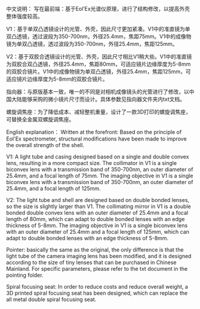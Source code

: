 中文说明：
写在最前端：基于Eol’Ex光谱仪原理，进行了结构修改，以提高外壳整体强度较高。

V1：基于单双凸透镜设计的光管、外壳，因此尺寸更加紧凑。V1中的准直镜为单双凸透镜，透过波段为350-700nm，外径25.4mm，焦距75mm。V1中的成像物镜为单双凸透镜，透过波段为350-700nm，外径25.4mm，焦距125mm。

V2：基于双胶合透镜设计的光管、外壳，因此尺寸相比V1稍大些。V1中的准直镜为双胶合双凸透镜，外径25.4mm，焦距80mm，可适应镜片边缘厚度为5-8mm的双胶合镜片。V1中的成像物镜为单双凸透镜，外径25.4mm，焦距125mm，可适应镜片边缘厚度为5-8mm的双胶合镜片。

指向器：与原版基本一致，唯一的不同是对相机成像镜头的光管进行了修改，以中国大陆能够采购的微小镜片尺寸而设计。具体参数见指向器文件夹内txt文档。

螺旋调焦座：为了降低成本、减轻整机重量，设计了一款3D打印的螺旋调焦座，可替换全金属双螺旋调焦座。

English explanation：
Written at the forefront: Based on the principle of Eol'Ex spectrometer, structural modifications have been made to improve the overall strength of the shell.

V1: A light tube and casing designed based on a single and double convex lens, resulting in a more compact size. The collimator in V1 is a single biconvex lens with a transmission band of 350-700nm, an outer diameter of 25.4mm, and a focal length of 75mm. The imaging objective in V1 is a single biconvex lens with a transmission band of 350-700nm, an outer diameter of 25.4mm, and a focal length of 125mm.

V2: The light tube and shell are designed based on double bonded lenses, so the size is slightly larger than V1. The collimating mirror in V1 is a double bonded double convex lens with an outer diameter of 25.4mm and a focal length of 80mm, which can adapt to double bonded lenses with an edge thickness of 5-8mm. The imaging objective in V1 is a single biconvex lens with an outer diameter of 25.4mm and a focal length of 125mm, which can adapt to double bonded lenses with an edge thickness of 5-8mm.

Pointer: basically the same as the original, the only difference is that the light tube of the camera imaging lens has been modified, and it is designed according to the size of tiny lenses that can be purchased in Chinese Mainland. For specific parameters, please refer to the txt document in the pointing folder.

Spiral focusing seat: In order to reduce costs and reduce overall weight, a 3D printed spiral focusing seat has been designed, which can replace the all metal double spiral focusing seat.
